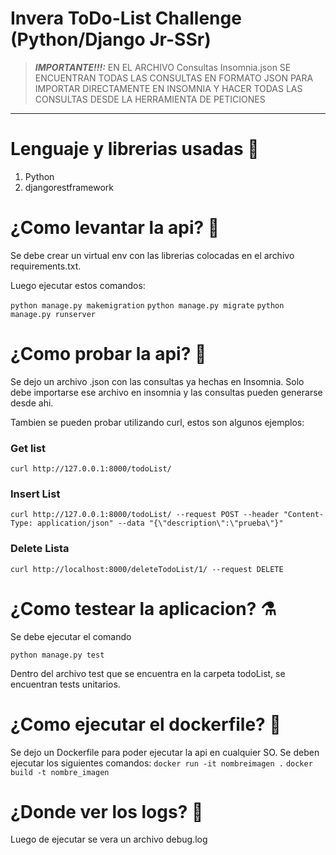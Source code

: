 # Invera ToDo-List Challenge (Python/Django Jr-SSr)


> **_IMPORTANTE!!!:_**  EN EL ARCHIVO Consultas Insomnia.json SE ENCUENTRAN TODAS LAS CONSULTAS EN FORMATO JSON PARA IMPORTAR DIRECTAMENTE EN INSOMNIA Y HACER TODAS LAS CONSULTAS DESDE LA HERRAMIENTA DE PETICIONES

---

# Lenguaje y librerias usadas :notebook_with_decorative_cover:

<ol>
  <li>Python</li>
  <li>djangorestframework</li>
</ol>

# ¿Como levantar la api? :rocket:

Se debe crear un virtual env con las librerias colocadas en el archivo requirements.txt. 

Luego ejecutar estos comandos:

`python manage.py makemigration`
`python manage.py migrate`
`python manage.py runserver`

# ¿Como probar la api? :test_tube:

Se dejo un archivo .json con las consultas ya hechas en Insomnia. Solo debe importarse ese archivo en insomnia y las consultas pueden generarse desde ahi.

Tambien se pueden probar utilizando curl, estos son algunos ejemplos:

### Get list
`curl http://127.0.0.1:8000/todoList/`

### Insert List

`curl http://127.0.0.1:8000/todoList/ --request POST --header "Content-Type: application/json" --data "{\"description\":\"prueba\"}"`

### Delete Lista

`curl http://localhost:8000/deleteTodoList/1/ --request DELETE`


# ¿Como testear la aplicacion? :alembic:

Se debe ejecutar el comando 

`python manage.py test`

Dentro del archivo test que se encuentra en la carpeta todoList, se encuentran tests unitarios.

# ¿Como ejecutar el dockerfile? :whale:

Se dejo un Dockerfile para poder ejecutar la api en cualquier SO.
Se deben ejecutar los siguientes comandos:
`docker run -it nombreimagen .`
`docker build -t nombre_imagen`


# ¿Donde ver los logs? :notebook_with_decorative_cover:

Luego de ejecutar se vera un archivo debug.log